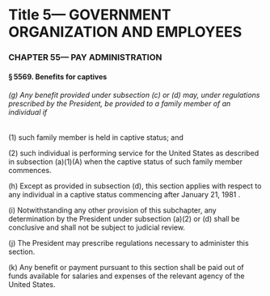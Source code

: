 
# Title 5— GOVERNMENT ORGANIZATION AND EMPLOYEES
### CHAPTER 55— PAY ADMINISTRATION
#### § 5569. Benefits for captives
###### (g) Any benefit provided under subsection (c) or (d) may, under regulations prescribed by the President, be provided to a family member of an individual if

(1) such family member is held in captive status; and

(2) such individual is performing service for the United States as described in subsection (a)(1)(A) when the captive status of such family member commences.

(h) Except as provided in subsection (d), this section applies with respect to any individual in a captive status commencing after January 21, 1981 .

(i) Notwithstanding any other provision of this subchapter, any determination by the President under subsection (a)(2) or (d) shall be conclusive and shall not be subject to judicial review.

(j) The President may prescribe regulations necessary to administer this section.

(k) Any benefit or payment pursuant to this section shall be paid out of funds available for salaries and expenses of the relevant agency of the United States.
